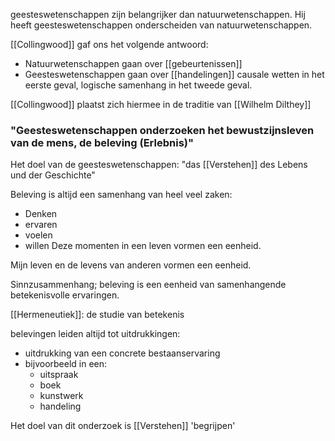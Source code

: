 geesteswetenschappen zijn belangrijker dan natuurwetenschappen.
Hij heeft geesteswetenschappen onderscheiden van natuurwetenschappen.

[[Collingwood]] gaf ons het volgende antwoord:
- Natuurwetenschappen gaan over [[gebeurtenissen]]
- Geesteswetenschappen gaan over [[handelingen]]
causale wetten in het eerste geval, logische samenhang in het tweede geval.

[[Collingwood]] plaatst zich hiermee in de traditie van [[Wilhelm Dilthey]]


### "Geesteswetenschappen onderzoeken het bewustzijnsleven van de mens, de beleving (Erlebnis)"

Het doel van de geesteswetenschappen: "das [[Verstehen]] des Lebens und der Geschichte"

Beleving is altijd een samenhang van heel veel zaken:
- Denken
- ervaren
- voelen
- willen
Deze momenten in een leven vormen een eenheid.

Mijn leven en de levens van anderen vormen een eenheid.


Sinnzusammenhang;
beleving is een eenheid van samenhangende betekenisvolle ervaringen.

[[Hermeneutiek]]: de studie van betekenis


belevingen leiden altijd tot uitdrukkingen:
- uitdrukking van een concrete bestaanservaring
- bijvoorbeeld in een:
	- uitspraak
	- boek
	- kunstwerk
	- handeling

Het doel van dit onderzoek is [[Verstehen]] 'begrijpen'

